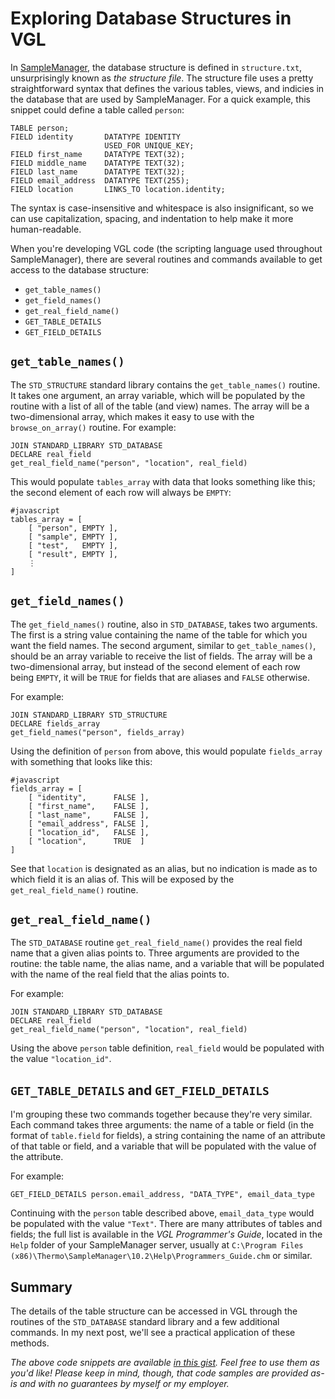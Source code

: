# Exploring Database Structures in VGL

In [SampleManager](http://www.thermo.com/samplemanager), the database structure is defined in `structure.txt`, unsurprisingly known as _the structure file_.  The structure file uses a pretty straightforward syntax that defines the various tables, views, and indicies in the database that are used by SampleManager.  For a quick example, this snippet could define a table called `person`:

    TABLE person;
    FIELD identity       DATATYPE IDENTITY
                         USED_FOR UNIQUE_KEY;
    FIELD first_name     DATATYPE TEXT(32);
    FIELD middle_name    DATATYPE TEXT(32);
    FIELD last_name      DATATYPE TEXT(32);
    FIELD email_address  DATATYPE TEXT(255);
    FIELD location       LINKS_TO location.identity;

The syntax is case-insensitive and whitespace is also insignificant, so we can use capitalization, spacing, and indentation to help make it more human-readable.

When you're developing VGL code (the scripting language used throughout SampleManager), there are several routines and commands available to get access to the database structure:

 * `get_table_names()`
 * `get_field_names()`
 * `get_real_field_name()`
 * `GET_TABLE_DETAILS`
 * `GET_FIELD_DETAILS`

## `get_table_names()`

The `STD_STRUCTURE` standard library contains the `get_table_names()` routine.  It takes one argument, an array variable, which will be populated by the routine with a list of all of the table (and view) names.  The array will be a two-dimensional array, which makes it easy to use with the `browse_on_array()` routine.  For example:

    JOIN STANDARD_LIBRARY STD_DATABASE
    DECLARE real_field
    get_real_field_name("person", "location", real_field)
    
This would populate `tables_array` with data that looks something like this; the second element of each row will always be `EMPTY`:

    #javascript
    tables_array = [
        [ "person", EMPTY ],
        [ "sample", EMPTY ],
        [ "test",   EMPTY ],
        [ "result", EMPTY ],
        ⋮
    ]

## `get_field_names()`

The `get_field_names()` routine, also in `STD_DATABASE`, takes two arguments.  The first is a string value containing the name of the table for which you want the field names.  The second argument, similar to `get_table_names()`, should be an array variable to receive the list of fields.  The array will be a two-dimensional array, but instead of the second element of each row being `EMPTY`, it will be `TRUE` for fields that are aliases and `FALSE` otherwise.

For example:

    JOIN STANDARD_LIBRARY STD_STRUCTURE
    DECLARE fields_array
    get_field_names("person", fields_array)
    
Using the definition of `person` from above, this would populate `fields_array` with something that looks like this:

    #javascript
    fields_array = [
        [ "identity",      FALSE ],
        [ "first_name",    FALSE ],
        [ "last_name",     FALSE ],
        [ "email_address", FALSE ],
        [ "location_id",   FALSE ],
        [ "location",      TRUE  ]
    ]

See that `location` is designated as an alias, but no indication is made as to which field it is an alias of.  This will be exposed by the `get_real_field_name()` routine.

## `get_real_field_name()`

The `STD_DATABASE` routine `get_real_field_name()` provides the real field name that a given alias points to.  Three arguments are provided to the routine:  the table name, the alias name, and a variable that will be populated with the name of the real field that the alias points to.

For example:

    JOIN STANDARD_LIBRARY STD_DATABASE
    DECLARE real_field
    get_real_field_name("person", "location", real_field)

Using the above `person` table definition, `real_field` would be populated with the value `"location_id"`.

## `GET_TABLE_DETAILS` and `GET_FIELD_DETAILS`

I'm grouping these two commands together because they're very similar.  Each command takes three arguments: the name of a table or field (in the format of `table.field` for fields), a string containing the name of an attribute of that table or field, and a variable that will be populated with the value of the attribute.

For example:

    GET_FIELD_DETAILS person.email_address, "DATA_TYPE", email_data_type

Continuing with the `person` table described above, `email_data_type` would be populated with the value `"Text"`.  There are many attributes of tables and fields; the full list is available in the _VGL Programmer's Guide_, located in the `Help` folder of your SampleManager server, usually at `C:\Program Files (x86)\Thermo\SampleManager\10.2\Help\Programmers_Guide.chm` or similar.

## Summary

The details of the table structure can be accessed in VGL through the routines of the `STD_DATABASE` standard library and a few additional commands.  In my next post, we'll see a practical application of these methods.

_The above code snippets are available [in this gist](https://gist.github.com/4447646). Feel free to use them as you'd like! Please keep in mind, though, that code samples are provided as-is and with no guarantees by myself or my employer._




